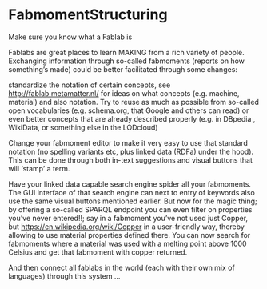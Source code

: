 # FabmomentStructuring

Make sure you know what a Fablab is

Fablabs are great places to learn MAKING from a rich variety of people. 
Exchanging information through so-called fabmoments (reports on how something’s made) could be better facilitated through some changes:

standardize the notation of certain concepts, see http://fablab.metamatter.nl/ for ideas on what concepts (e.g. machine, material) and also notation. Try to reuse as much as possible from so-called open vocabularies (e.g. schema.org, that Google and others can read) or even better concepts that are already described properly (e.g. in DBpedia , WikiData, or something else in the LODcloud)

Change your fabmoment editor to make it very easy to use that standard notation (no spelling variants etc, plus linked data (RDFa) under the hood). This can be done through both in-text suggestions and visual buttons that will ‘stamp’ a term.

Have your linked data capable search engine spider all your fabmoments. The GUI interface of that search engine can next to entry of keywords also use the same visual buttons mentioned earlier. But now for the magic thing; by offering a so-called SPARQL endpoint you can even filter on properties you’ve never entered!!; say in a fabmoment you’ve not used just Copper, but https://en.wikipedia.org/wiki/Copper in a user-friendly way, thereby allowing to use material properties defined there. You can now search for fabmoments where a material was used with a melting point above 1000 Celsius and get that fabmoment with copper returned.

And then connect all fablabs in the world (each with their own mix of languages) through this system …
